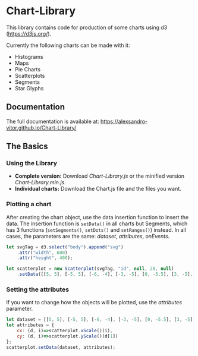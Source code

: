 # Chart-Library
This library contains code for production of some charts using d3 (https://d3js.org/).

Currently the following charts can be made with it:
* Histograms
* Maps
* Pie Charts
* Scatterplots
* Segments
* Star Glyphs

## Documentation

The full documentation is available at: https://alexsandro-vitor.github.io/Chart-Library/

## The Basics

### Using the Library

* **Complete version:** Download *Chart-Library.js* or the minified version *Chart-Library.min.js*.
* **Individual charts:** Download the Chart.js file and the files you want.

### Plotting a chart

After creating the chart object, use the data insertion function to insert the data. The insertion function is `setData()` in all charts but Segments, which has 3 functions (`setSegments()`, `setDots()` and `setRanges()`) instead. In all cases, the parameters are the same: *dataset*, *attributes*, *onEvents*.

```js
let svgTag = d3.select("body").append("svg")
	.attr("width", 600)
	.attr("height", 400);

let scatterplot = new Scatterplot(svgTag, "id", null, 20, null)
	.setData([[5, 5], [-5, 5], [-6, -4], [-3, -5], [0, -5.5], [3, -5], [6, -4]]);
```

### Setting the attributes

If you want to change how the objects will be plotted, use the *attributes* parameter.

```js
let dataset = [[5, 5], [-5, 5], [-6, -4], [-3, -5], [0, -5.5], [3, -5], [6, -4]];
let attributes = {
	cx: (d, i)=>scatterplot.xScale()(i),
	cy: (d, i)=>scatterplot.yScale()(d[1])
};
scatterplot.setData(dataset, attributes);
```